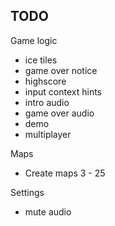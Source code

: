 ## TODO

Game logic

- ice tiles
- game over notice
- highscore
- input context hints
- intro audio
- game over audio
- demo
- multiplayer

Maps

- Create maps 3 - 25

Settings

- mute audio
